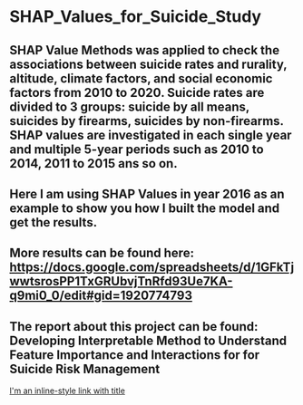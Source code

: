 # SHAP_Values_for_Suicide_Study
## SHAP Value Methods was applied to check the associations between suicide rates and rurality, altitude, climate factors, and social economic factors from 2010 to 2020. Suicide rates are divided to 3 groups: suicide by all means, suicides by firearms, suicides by non-firearms. SHAP values are investigated in each single year and multiple 5-year periods such as 2010 to 2014, 2011 to 2015 ans so on.
## Here I am using SHAP Values in year 2016 as an example to show you how I built the model and get the results.
## More results can be found here: https://docs.google.com/spreadsheets/d/1GFkTjwwtsrosPP1TxGRUbvjTnRfd93Ue7KA-q9mi0_0/edit#gid=1920774793
## The report about this project can be found: <a hrep="https://docs.google.com/document/d/1a5n9hVakSRV7vyuA8BnJeFJOQsP3kQMCQUoidGKAG7Y/edit">Developing Interpretable Method to Understand Feature Importance and Interactions for for Suicide Risk Management</a>
[I'm an inline-style link with title](https://www.google.com "Google's Homepage")
